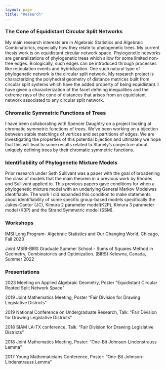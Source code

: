 ```yaml
---
layout: page
title: "Research"
---
```

### The Cone of Equidistant Circular Split Networks
My main research interests are in Algebraic Statistics and Algebraic Combinatorics, especially how they relate to  phylogenetic trees. My current thesis work is on equidistant circular network space. Phylogenetic networks are generalizations of phylogenetic trees which allow for some limited non-tree edges. Biologically, such edges can  be introduced through processes like reticulation events and hybridization. One such natural type of phylogenetic network is the circular split network. My research project is characterizing  the polyhedral geometry of distance matrices built from circular split systems which have the added property of being equidistant.  I have given a characterization of the facet defining inequalities and the extreme rays of the cone of distances that arises from an equidistant network associated to any circular split network. 


### Chromatic Symmetric Functions of Trees
 I have been collaborating with Spencer Daughtry on a project looking at chromatic symmetric functions of trees. We’ve been working on a bijection between stable matchings of vertices and set partitions of edges. We are investigating the properties of this potential bijection and ultimately we hope that this will lead to some results related to Stanely’s conjecture about uniquely defining trees by their chromatic symmetric functions.

### Identifiability of Phylogenetic Mixture Models
Prior research under Seth Sullivant was a paper with the goal of broadening the class of models
that the main theorem in a previous work by Rhodes and Sullivant applied to. This previous papers gave conditions for when a phylogenetic mixture model with an underlying General Markov Modelwas identifiable. The work I did expanded this condition to make statements about identifiability of some specific group-based models specifically the Jukes-Cantor (JC), Kimura 2 parameter model(K2P), Kimura 3 parameter model (K3P) and the Strand Symmetric model (SSM). 


### Workshops
IMSI Long Program- Algebraic Statistics and Our Changing World. Chicago,  Fall 2023 

Joint MSRI-BIRS Graduate Summer School - Sums of Squares Method in Geometry, Combinatorics and Optimization. (BIRS) Kelowna, Canada, Summer 2022

### Presentations
2023  Meeting on Applied Algebraic Geometry, Poster "Equidistant Circular Rooted Split Network Space" 

2019 Joint Mathematics Meeting, Poster “Fair Division for Drawing Legislative Districts”

2019 National Conference on Undergraduate Research, Talk: “Fair Division for Drawing Legislative Districts”

2018 SIAM LA-TX conference, Talk: “Fair Division for Drawing Legislative Districts”

2018 Joint Mathematics Meeting, Poster: “One-Bit Johnson-Lindenstrauss Lemma”

2017 Young Mathematicians Conference, Poster: “One-Bit Johnson-Lindenstrauss Lemma”
